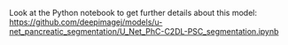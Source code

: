 Look at the Python notebook to get further details about this model: 
https://github.com/deepimagej/models/u-net_pancreatic_segmentation/U_Net_PhC-C2DL-PSC_segmentation.ipynb